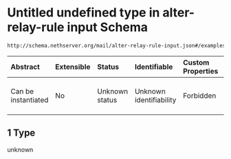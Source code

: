 # Untitled undefined type in alter-relay-rule input Schema

```txt
http://schema.nethserver.org/mail/alter-relay-rule-input.json#/examples/1
```



| Abstract            | Extensible | Status         | Identifiable            | Custom Properties | Additional Properties | Access Restrictions | Defined In                                                                               |
| :------------------ | :--------- | :------------- | :---------------------- | :---------------- | :-------------------- | :------------------ | :--------------------------------------------------------------------------------------- |
| Can be instantiated | No         | Unknown status | Unknown identifiability | Forbidden         | Allowed               | none                | [alter-relay-rule-input.json\*](mail/alter-relay-rule-input.json "open original schema") |

## 1 Type

unknown
